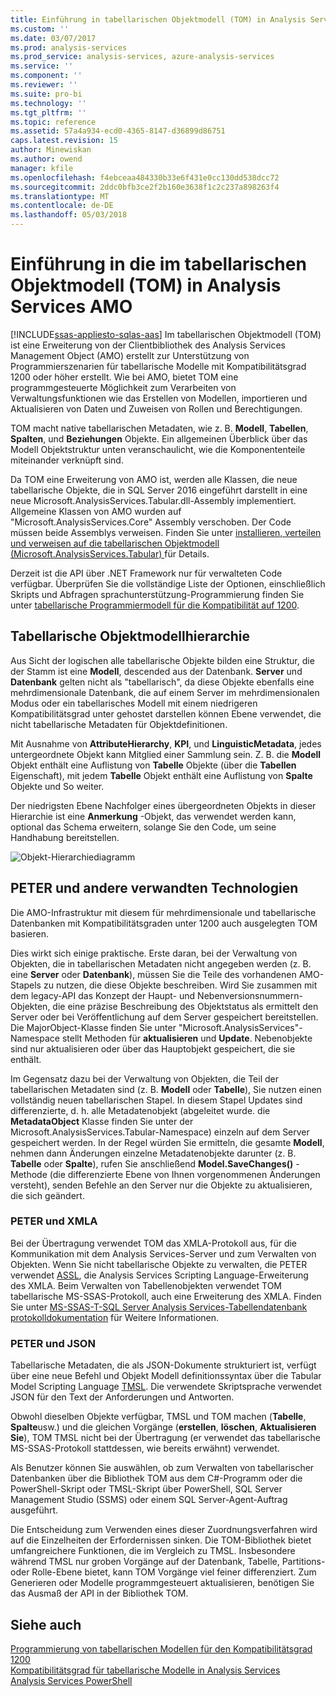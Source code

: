 ```yaml
---
title: Einführung in tabellarischen Objektmodell (TOM) in Analysis Services AMO | Microsoft Docs
ms.custom: ''
ms.date: 03/07/2017
ms.prod: analysis-services
ms.prod_service: analysis-services, azure-analysis-services
ms.service: ''
ms.component: ''
ms.reviewer: ''
ms.suite: pro-bi
ms.technology: ''
ms.tgt_pltfrm: ''
ms.topic: reference
ms.assetid: 57a4a934-ecd0-4365-8147-d36899d86751
caps.latest.revision: 15
author: Minewiskan
ms.author: owend
manager: kfile
ms.openlocfilehash: f4ebceaa484330b33e6f431e0cc130dd538dcc72
ms.sourcegitcommit: 2ddc0bfb3ce2f2b160e3638f1c2c237a898263f4
ms.translationtype: MT
ms.contentlocale: de-DE
ms.lasthandoff: 05/03/2018
---
```

# <a name="introduction-to-the-tabular-object-model-tom-in-analysis-services-amo"></a>Einführung in die im tabellarischen Objektmodell (TOM) in Analysis Services AMO
[!INCLUDE[ssas-appliesto-sqlas-aas](../../includes/ssas-appliesto-sqlas-aas.md)]
  Im tabellarischen Objektmodell (TOM) ist eine Erweiterung von der Clientbibliothek des Analysis Services Management Object (AMO) erstellt zur Unterstützung von Programmierszenarien für tabellarische Modelle mit Kompatibilitätsgrad 1200 oder höher erstellt. Wie bei AMO, bietet TOM eine programmgesteuerte Möglichkeit zum Verarbeiten von Verwaltungsfunktionen wie das Erstellen von Modellen, importieren und Aktualisieren von Daten und Zuweisen von Rollen und Berechtigungen.  
  
TOM macht native tabellarischen Metadaten, wie z. B. **Modell**, **Tabellen**, **Spalten**, und **Beziehungen** Objekte.  Ein allgemeinen Überblick über das Modell Objektstruktur unten veranschaulicht, wie die Komponententeile miteinander verknüpft sind.  
  
 Da TOM eine Erweiterung von AMO ist, werden alle Klassen, die neue tabellarische Objekte, die in SQL Server 2016 eingeführt darstellt in eine neue Microsoft.AnalysisServices.Tabular.dll-Assembly implementiert. Allgemeine Klassen von AMO wurden auf "Microsoft.AnalysisServices.Core" Assembly verschoben. Der Code müssen beide Assemblys verweisen.
Finden Sie unter [installieren, verteilen und verweisen auf die tabellarischen Objektmodell &#40;Microsoft.AnalysisServices.Tabular&#41; ](../../analysis-services/tabular-model-programming-compatibility-level-1200/install-distribute-and-reference-the-tabular-object-model.md) für Details.  
  
 Derzeit ist die API über .NET Framework nur für verwalteten Code verfügbar. Überprüfen Sie die vollständige Liste der Optionen, einschließlich Skripts und Abfragen sprachunterstützung-Programmierung finden Sie unter [tabellarische Programmiermodell für die Kompatibilität auf 1200](../../analysis-services/tabular-model-programming-compatibility-level-1200/tabular-model-programming-for-compatibility-level-1200.md).  
  
## <a name="tabular-object-model-hierarchy"></a>Tabellarische Objektmodellhierarchie  
 Aus Sicht der logischen alle tabellarische Objekte bilden eine Struktur, die der Stamm ist eine **Modell**, descended aus der Datenbank. **Server** und **Datenbank** gelten nicht als "tabellarisch", da diese Objekte ebenfalls eine mehrdimensionale Datenbank, die auf einem Server im mehrdimensionalen Modus oder ein tabellarisches Modell mit einem niedrigeren Kompatibilitätsgrad unter gehostet darstellen können Ebene verwendet, die nicht tabellarische Metadaten für Objektdefinitionen. 
  
 Mit Ausnahme von **AttributeHierarchy**, **KPI**, und **LinguisticMetadata**, jedes untergeordnete Objekt kann Mitglied einer Sammlung sein. Z. B. die **Modell** Objekt enthält eine Auflistung von **Tabelle** Objekte (über die **Tabellen** Eigenschaft), mit jedem **Tabelle** Objekt enthält eine Auflistung von **Spalte** Objekte und So weiter.  
  
 Der niedrigsten Ebene Nachfolger eines übergeordneten Objekts in dieser Hierarchie ist eine **Anmerkung** -Objekt, das verwendet werden kann, optional das Schema erweitern, solange Sie den Code, um seine Handhabung bereitstellen.  
  
 ![Objekt-Hierarchiediagramm](../../analysis-services/tabular-model-programming-compatibility-level-1200/media/ssastomobjectmodeldiagram.png "Objekt Hierarchiediagramm")  
  
## <a name="tom-and-other-related-technologies"></a>PETER und andere verwandten Technologien

Die AMO-Infrastruktur mit diesem für mehrdimensionale und tabellarische Datenbanken mit Kompatibilitätsgraden unter 1200 auch ausgelegten TOM basieren.

Dies wirkt sich einige praktische.
Erste daran, bei der Verwaltung von Objekten, die in tabellarischen Metadaten nicht angegeben werden (z. B. eine **Server** oder **Datenbank**), müssen Sie die Teile des vorhandenen AMO-Stapels zu nutzen, die diese Objekte beschreiben. Wird Sie zusammen mit dem legacy-API das Konzept der Haupt- und Nebenversionsnummern-Objekten, die eine präzise Beschreibung des Objektstatus als ermittelt den Server oder bei Veröffentlichung auf dem Server gespeichert bereitstellen. Die MajorObject-Klasse finden Sie unter "Microsoft.AnalysisServices"-Namespace stellt Methoden für **aktualisieren** und **Update**. Nebenobjekte sind nur aktualisieren oder über das Hauptobjekt gespeichert, die sie enthält.

Im Gegensatz dazu bei der Verwaltung von Objekten, die Teil der tabellarischen Metadaten sind (z. B. **Modell** oder **Tabelle**), Sie nutzen einen vollständig neuen tabellarischen Stapel. In diesem Stapel Updates sind differenzierte, d. h. alle Metadatenobjekt (abgeleitet wurde. die **MetadataObject** Klasse finden Sie unter der Microsoft.AnalysisServices.Tabular-Namespace) einzeln auf dem Server gespeichert werden. In der Regel würden Sie ermitteln, die gesamte **Modell**, nehmen dann Änderungen einzelne Metadatenobjekte darunter (z. B. **Tabelle** oder **Spalte**), rufen Sie anschließend  **Model.SaveChanges()** -Methode (die differenzierte Ebene von Ihnen vorgenommenen Änderungen versteht), senden Befehle an den Server nur die Objekte zu aktualisieren, die sich geändert.

### <a name="tom-and-xmla"></a>PETER und XMLA

Bei der Übertragung verwendet TOM das XMLA-Protokoll aus, für die Kommunikation mit dem Analysis Services-Server und zum Verwalten von Objekten. Wenn Sie nicht tabellarische Objekte zu verwalten, die PETER verwendet [ASSL](../scripting/analysis-services-scripting-language-assl-for-xmla.md), die Analysis Services Scripting Language-Erweiterung des XMLA. Beim Verwalten von Tabellenobjekten verwendet TOM tabellarische MS-SSAS-Protokoll, auch eine Erweiterung des XMLA. Finden Sie unter [MS-SSAS-T-SQL Server Analysis Services-Tabellendatenbank protokolldokumentation](https://msdn.microsoft.com/library/mt719260.aspx) für Weitere Informationen.

### <a name="tom-and-json"></a>PETER und JSON

Tabellarische Metadaten, die als JSON-Dokumente strukturiert ist, verfügt über eine neue Befehl und Objekt Modell definitionssyntax über die Tabular Model Scripting Language [TMSL](../tabular-model-scripting-language-tmsl-reference.md). Die verwendete Skriptsprache verwendet JSON für den Text der Anforderungen und Antworten.

Obwohl dieselben Objekte verfügbar, TMSL und TOM machen (**Tabelle**, **Spalte**usw.) und die gleichen Vorgänge (**erstellen**, **löschen**,  **Aktualisieren Sie**), TOM TMSL nicht bei der Übertragung (er verwendet das tabellarische MS-SSAS-Protokoll stattdessen, wie bereits erwähnt) verwendet.

Als Benutzer können Sie auswählen, ob zum Verwalten von tabellarischer Datenbanken über die Bibliothek TOM aus dem C#-Programm oder die PowerShell-Skript oder TMSL-Skript über PowerShell, SQL Server Management Studio (SSMS) oder einem SQL Server-Agent-Auftrag ausgeführt.

Die Entscheidung zum Verwenden eines dieser Zuordnungsverfahren wird auf die Einzelheiten der Erfordernissen sinken. Die TOM-Bibliothek bietet umfangreichere Funktionen, die im Vergleich zu TMSL. Insbesondere während TMSL nur groben Vorgänge auf der Datenbank, Tabelle, Partitions- oder Rolle-Ebene bietet, kann TOM Vorgänge viel feiner differenziert. Zum Generieren oder Modelle programmgesteuert aktualisieren, benötigen Sie das Ausmaß der API in der Bibliothek TOM.
  
## <a name="see-also"></a>Siehe auch  
 [Programmierung von tabellarischen Modellen für den Kompatibilitätsgrad 1200](../../analysis-services/tabular-model-programming-compatibility-level-1200/tabular-model-programming-for-compatibility-level-1200.md)   
 [Kompatibilitätsgrad für tabellarische Modelle in Analysis Services](../../analysis-services/tabular-models/compatibility-level-for-tabular-models-in-analysis-services.md)  
[Analysis Services PowerShell](../../analysis-services/powershell/analysis-services-powershell-reference.md)
  
